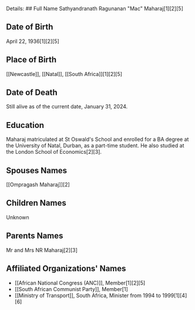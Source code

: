 Details: ## Full Name
Sathyandranath Ragunanan "Mac" Maharaj[1][2][5]

## Date of Birth
April 22, 1936[1][2][5]

## Place of Birth
[[Newcastle]], [[Natal]], [[South Africa]][1][2][5]

## Date of Death
Still alive as of the current date, January 31, 2024.

## Education
Maharaj matriculated at St Oswald's School and enrolled for a BA degree at the University of Natal, Durban, as a part-time student. He also studied at the London School of Economics[2][3].

## Spouses Names
[[Ompragash Maharaj]][2]

## Children Names
Unknown

## Parents Names
Mr and Mrs NR Maharaj[2][3]

## Affiliated Organizations' Names
- [[African National Congress (ANC)]], Member[1][2][5]
- [[South African Communist Party]], Member[1]
- [[Ministry of Transport]], South Africa, Minister from 1994 to 1999[1][4][6]

